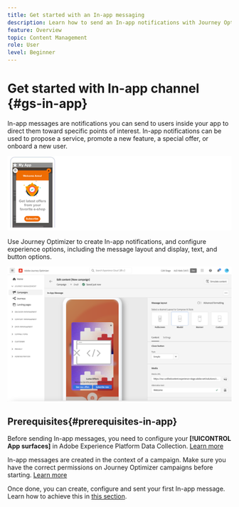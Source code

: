 ```yaml
---
title: Get started with an In-app messaging
description: Learn how to send an In-app notifications with Journey Optimizer
feature: Overview
topic: Content Management
role: User
level: Beginner
---
```

# Get started with In-app channel {#gs-in-app}

In-app messages are notifications you can send to users inside your app to direct them toward specific points of interest. In-app notifications can be used to propose a service, promote a new feature, a special offer, or onboard a new user. 

![](assets/in-app-sample.png)

Use Journey Optimizer to create In-app notifications, and configure experience options, including the message layout and display, text, and button options.

![](assets/new-in-app.png)

## Prerequisites{#prerequisites-in-app}

Before sending In-app messages, you need to configure your **[!UICONTROL App surfaces]** in Adobe Experience Platform Data Collection. [Learn more](../configuration/inapp-configuration.md)

In-app messages are created in the context of a campaign. Make sure you have the correct permissions on Journey Optimizer campaigns before starting. [Learn more](../campaigns/get-started-with-campaigns.md#campaign-prerequisites)

Once done, you can create, configure and sent your first In-app message. Learn how to achieve this in [this section](create-in-app.md).